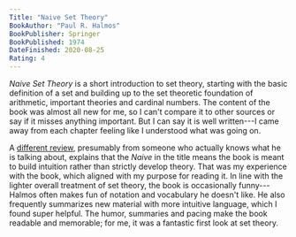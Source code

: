 ```yaml
---
Title: "Naive Set Theory"
BookAuthor: "Paul R. Halmos"
BookPublisher: Springer
BookPublished: 1974
DateFinished: 2020-08-25
Rating: 4
---
```


*Naive Set Theory* is a short introduction to set theory, starting with the basic definition of a set and building up to the set theoretic foundation of arithmetic, important theories and cardinal numbers.
The content of the book was almost all new for me, so I can't compare it to other sources or say if it misses anything important.
But I can say it is well written---I came away from each chapter feeling like I understood what was going on.

A [different review](https://www.maa.org/press/maa-reviews/na-ve-set-theory), presumably from someone who actually knows what he is talking about, explains that the *Naive* in the title means the book is meant to build intuition rather than strictly develop theory.
That was my experience with the book, which aligned with my purpose for reading it.
In line with the lighter overall treatment of set theory, the book is occasionally funny---Halmos often makes fun of notation and vocabulary he doesn't like.
He also frequently summarizes new material with more intuitive language, which I found super helpful.
The humor, summaries and pacing make the book readable and memorable; for me, it was a fantastic first look at set theory.
